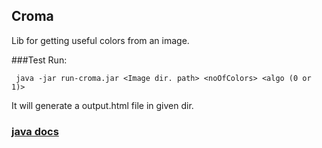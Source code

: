 ## Croma #

Lib for getting useful colors from an image.

###Test
Run:

     java -jar run-croma.jar <Image dir. path> <noOfColors> <algo (0 or 1)> 
     
  It will generate a output.html file in given dir.

### [java docs](https://kamalkishor1991.github.com/croma/index.html)


